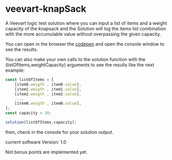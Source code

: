# veevart-knapSack
A Veevart logic test solution where you can input a list of items and a weight capacity of the knapsack and the Solution will log the items list combination with the more accumulable value without overpassing the given capacity.

You can open in the browser the [codepen](https://codepen.io/anzaiagithub/pen/ZEMgRGW?editors=0011) and open the console window to see the results.

You can also make your own calls to the solution function with the (listOfItems,weightCapacity) arguments to see the results like the next example:
```JAVASCRIPT
const listOfItems = [
    [item0.weigth , item0.value],
    [item1.weigth , item1.value],
    [item2.weigth , item2.value],
    ...,
    [itemN.weigth , itemN.value],
];
const capacity = 10;

solution(listOfItems,capacity);
```
then, check in the console for your solution output.   

current software Version: 1.0

Not bonus points are implemented yet.